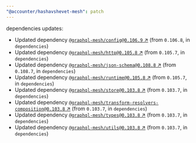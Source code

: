 ```yaml
---
"@accounter/hashavshevet-mesh": patch
---
```

dependencies updates:
  - Updated dependency [`@graphql-mesh/config@0.106.9` ↗︎](https://www.npmjs.com/package/@graphql-mesh/config/v/0.106.9) (from `0.106.8`, in `dependencies`)
  - Updated dependency [`@graphql-mesh/http@0.105.8` ↗︎](https://www.npmjs.com/package/@graphql-mesh/http/v/0.105.8) (from `0.105.7`, in `dependencies`)
  - Updated dependency [`@graphql-mesh/json-schema@0.108.8` ↗︎](https://www.npmjs.com/package/@graphql-mesh/json-schema/v/0.108.8) (from `0.108.7`, in `dependencies`)
  - Updated dependency [`@graphql-mesh/runtime@0.105.8` ↗︎](https://www.npmjs.com/package/@graphql-mesh/runtime/v/0.105.8) (from `0.105.7`, in `dependencies`)
  - Updated dependency [`@graphql-mesh/store@0.103.8` ↗︎](https://www.npmjs.com/package/@graphql-mesh/store/v/0.103.8) (from `0.103.7`, in `dependencies`)
  - Updated dependency [`@graphql-mesh/transform-resolvers-composition@0.103.8` ↗︎](https://www.npmjs.com/package/@graphql-mesh/transform-resolvers-composition/v/0.103.8) (from `0.103.7`, in `dependencies`)
  - Updated dependency [`@graphql-mesh/types@0.103.8` ↗︎](https://www.npmjs.com/package/@graphql-mesh/types/v/0.103.8) (from `0.103.7`, in `dependencies`)
  - Updated dependency [`@graphql-mesh/utils@0.103.8` ↗︎](https://www.npmjs.com/package/@graphql-mesh/utils/v/0.103.8) (from `0.103.7`, in `dependencies`)

